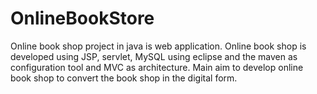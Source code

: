 # OnlineBookStore
 Online book shop project in java is web application. Online book shop is developed using JSP, servlet, MySQL using eclipse and the maven as configuration tool and MVC as architecture. Main aim to develop online book shop to convert the book shop in the digital form.
